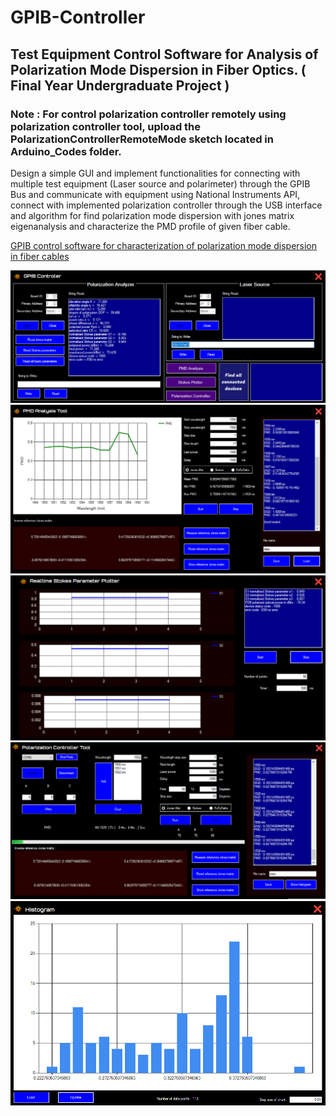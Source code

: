 # GPIB-Controller
<h2>Test Equipment Control Software for Analysis of Polarization Mode Dispersion in Fiber Optics. ( Final Year Undergraduate Project )</h2>
<h3>Note : For control polarization controller remotely using polarization controller tool, upload the PolarizationControllerRemoteMode sketch located in Arduino_Codes  folder.</h3>
</p>Design a simple GUI and implement functionalities for connecting with multiple test equipment (Laser source and polarimeter) through the GPIB Bus and communicate with equipment using National Instruments API, connect with implemented polarization controller through the USB interface and algorithm for find polarization mode dispersion with jones matrix eigenanalysis and characterize the PMD profile of given fiber cable.</p>
<p><a href="https://sites.google.com/sltc.lk/pmd-characterizer">GPIB control software for characterization of polarization mode dispersion in fiber cables</a></p>

![](imgs/1.PNG)
![](imgs/2.PNG)
![](imgs/3.PNG)
![](imgs/4.PNG)
![](imgs/5.PNG)

